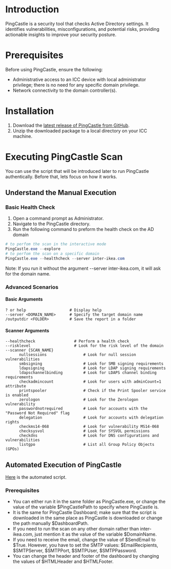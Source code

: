 # Introduction
PingCastle is a security tool that checks Active Directory settings. It identifies vulnerabilities, misconfigurations, and potential risks, providing actionable insights to improve your security posture.

# Prerequisites
Before using PingCastle, ensure the following:
- Administrative access to an ICC device with local administrator privilege; there is no need for any specific domain privilege.
- Network connectivity to the domain controller(s).

# Installation
1. Download the [latest release of PingCastle from GitHub](https://github.com/netwrix/pingcastle/releases).
2. Unzip the downloaded package to a local directory on your ICC machine.

# Executing PingCastle Scan
You can use the script that will be introduced later to run PingCastle authentically. Before that, lets focus on how it works.

## Understand the Manual Execution
### Basic Health Check
1. Open a command prompt as Administrator.
2. Navigate to the PingCastle directory.
3. Run the following command to preform the health check on the AD domain
```PowerShell
# to perfom the scan in the interactive mode
PingCastle.exe --explore
# to perfom the scan on a specific domain
PingCastle.exe --healthcheck --server inter-ikea.com
```
Note: If you run it without the argument --server inter-ikea.com, it will ask for the domain name.

### Advanced Scenarios
#### Basic Arguments
```
? or help                   # Display help
--server <DOMAIN_NAME>      # Specify the target domain name
/outputdir <FOLDER>         # Save the report in a folder
```
#### Scanner Arguments
```
--healthcheck                 # Perform a health check
--risklevel                   # Look for the risk level of the domain
--scanner {SCAN_NAME}
      nullsessions                # Look for null session vulnerabilities
      smbsigning                  # Look for SMB signing requirements
      ldapsigning                 # Look for LDAP signing requirements
      ldapschannelbinding         # Look for LDAPS channel binding requirements
      checkadmincount             # Look for users with adminCount=1 attribute
      printspooler                # Check if the Print Spooler service is enabled
      zerologon                   # Look for the Zerologon vulnerability
      passwordnotrequired         # Look for accounts with the "Password Not Required" flag
      delegation                  # Look for accounts with delegation rights
      checkms14-068               # Look for vulnerability MS14-068
      checksysvol                 # Look for SYSVOL permissions
      checkdns                    # Look for DNS configurations and vulnerabilities
      listgpo                     # List all Group Policy Objects (GPOs)
```
## Automated Execution of PingCastle
[Here](https://github.com/namnamir/hacking-stuff/blob/main/scripts/PingCastle-Automation.ps1) is the automated script.

### Prerequisites
- You can either run it in the same folder as PingCastle.exe, or change the value of the variable $PingCastlePath to specify where PingCastle is. 
- It is the same for PingCastle Dashboard; make sure that the script is downloaded in the same place as PingCastle is downloaded or change the path manually $DashboardPath.
- If you need to run the scan on any other domain rather than inter-ikea.com, just mention it as the value of the variable $DomainName.
- If you need to receive the email, change the value of $SendEmail to $True. However, you have to set the SMTP values: $EmailRecipients, $SMTPServer, $SMTPPort, $SMTPUser, $SMTPPassword.
- You can change the header and footer of the dashboard by changing the values of $HTMLHeader and $HTMLFooter.
